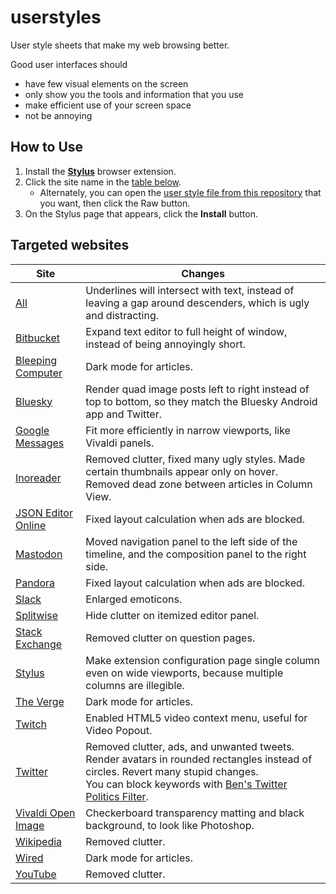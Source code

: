 # userstyles
User style sheets that make my web browsing better.

Good user interfaces should
- have few visual elements on the screen
- only show you the tools and information that you use
- make efficient use of your screen space
- not be annoying

## How to Use
1. Install the [**Stylus**](https://add0n.com/stylus.html) browser extension.
1. Click the site name in the [table below](#targeted-websites).
    - Alternately, you can open the [user style file from this repository](https://github.com/Aldaviva/userstyles/tree/master/styles) that you want, then click the Raw button.
1. On the Stylus page that appears, click the **Install** button.

## Targeted websites
|Site|Changes|
|---|---|
|[All](https://github.com/Aldaviva/userstyles/raw/master/styles/solidunderlines.user.css)|Underlines will intersect with text, instead of leaving a gap around descenders, which is ugly and distracting.|
|[Bitbucket](https://github.com/Aldaviva/userstyles/raw/master/styles/bitbucket.user.css)|Expand text editor to full height of window, instead of being annoyingly short.|
|[Bleeping Computer](https://github.com/Aldaviva/userstyles/raw/master/styles/bleepingcomputer.user.css)|Dark mode for articles.|
|[Bluesky](https://github.com/Aldaviva/userstyles/raw/master/styles/bluesky.user.css)|Render quad image posts left to right instead of top to bottom, so they match the Bluesky Android app and Twitter.|
|[Google Messages](https://github.com/Aldaviva/userstyles/raw/master/styles/google-messages.user.css)|Fit more efficiently in narrow viewports, like Vivaldi panels.|
|[Inoreader](https://github.com/Aldaviva/userstyles/raw/master/styles/inoreader.user.css)|Removed clutter, fixed many ugly styles. Made certain thumbnails appear only on hover. Removed dead zone between articles in Column View.|
|[JSON Editor Online](https://github.com/Aldaviva/userstyles/raw/master/styles/jsoneditoronline.user.css)|Fixed layout calculation when ads are blocked.|
|[Mastodon](https://github.com/Aldaviva/userstyles/raw/master/styles/mastodon.user.css)|Moved navigation panel to the left side of the timeline, and the composition panel to the right side.|
|[Pandora](https://github.com/Aldaviva/userstyles/raw/master/styles/pandora.user.css)|Fixed layout calculation when ads are blocked.|
|[Slack](https://github.com/Aldaviva/userstyles/raw/master/styles/slack.user.css)|Enlarged emoticons.|
|[Splitwise](https://github.com/Aldaviva/userstyles/raw/master/styles/splitwise.user.css)|Hide clutter on itemized editor panel.|
|[Stack Exchange](https://github.com/Aldaviva/userstyles/raw/master/styles/stackoverflow.user.css)|Removed clutter on question pages.|
|[Stylus](https://github.com/Aldaviva/userstyles/raw/master/styles/stylus.user.css)|Make extension configuration page single column even on wide viewports, because multiple columns are illegible.|
|[The Verge](https://github.com/Aldaviva/userstyles/raw/master/styles/verge.user.css)|Dark mode for articles.|
|[Twitch](https://github.com/Aldaviva/userstyles/raw/master/styles/twitch.user.css)|Enabled HTML5 video context menu, useful for Video Popout.|
|[Twitter](https://github.com/Aldaviva/userstyles/raw/master/styles/twitter.user.css)|Removed clutter, ads, and unwanted tweets. Render avatars in rounded rectangles instead of circles. Revert many stupid changes.<br>You can block keywords with [Ben's Twitter Politics Filter](https://github.com/Aldaviva/content-blocking-filters).|
|[Vivaldi Open Image](https://github.com/Aldaviva/userstyles/raw/master/styles/vivaldi-image.user.css)|Checkerboard transparency matting and black background, to look like Photoshop.|
|[Wikipedia](https://github.com/Aldaviva/userstyles/raw/master/styles/wikipedia.user.css)|Removed clutter.|
|[Wired](https://github.com/Aldaviva/userstyles/raw/master/styles/wired.user.css)|Dark mode for articles.|
|[YouTube](https://github.com/Aldaviva/userstyles/raw/master/styles/youtube.user.css)|Removed clutter.|
